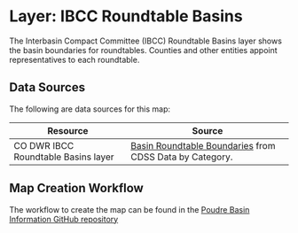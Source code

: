 # Layer: IBCC Roundtable Basins

The Interbasin Compact Committee (IBCC) Roundtable Basins layer shows
the basin boundaries for roundtables.
Counties and other entities appoint representatives to each roundtable.

## Data Sources

The following are data sources for this map:

| **Resource** | **Source** |
| -- | -- |
| CO DWR IBCC Roundtable Basins layer | [Basin Roundtable Boundaries](https://www.colorado.gov/pacific/cdss/gis-data-category) from CDSS Data by Category. |

## Map Creation Workflow

The workflow to create the map can be found in the
[Poudre Basin Information GitHub repository](https://github.com/OpenWaterFoundation/owf-infomapper-poudre/tree/master/workflow/BasinEntities/Administration-Roundtables)
